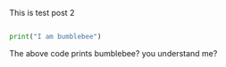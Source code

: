 This is test post 2 

```python

print("I am bumblebee")

```

The above code prints bumblebee? you understand me?